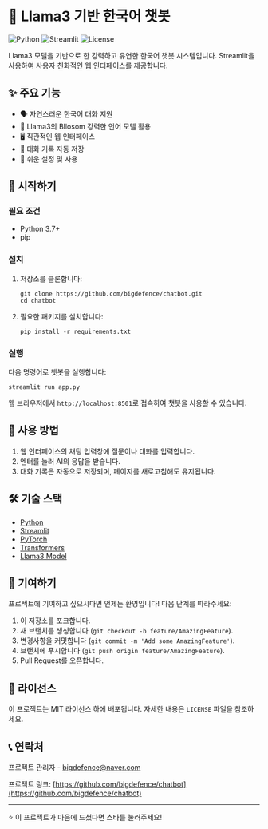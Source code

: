 # 🤖 Llama3 기반 한국어 챗봇

![Python](https://img.shields.io/badge/Python-3.7%2B-blue)
![Streamlit](https://img.shields.io/badge/Streamlit-1.0%2B-red)
![License](https://img.shields.io/badge/License-MIT-green)

Llama3 모델을 기반으로 한 강력하고 유연한 한국어 챗봇 시스템입니다. Streamlit을 사용하여 사용자 친화적인 웹 인터페이스를 제공합니다.

## ✨ 주요 기능

- 🗣️ 자연스러운 한국어 대화 지원
- 🧠 Llama3의 Bllosom 강력한 언어 모델 활용
- 🖥️ 직관적인 웹 인터페이스
- 💾 대화 기록 자동 저장
- 🔧 쉬운 설정 및 사용

## 🚀 시작하기

### 필요 조건

- Python 3.7+
- pip

### 설치

1. 저장소를 클론합니다:
   ```
   git clone https://github.com/bigdefence/chatbot.git
   cd chatbot
   ```

2. 필요한 패키지를 설치합니다:
   ```
   pip install -r requirements.txt
   ```

### 실행

다음 명령어로 챗봇을 실행합니다:
```
streamlit run app.py
```

웹 브라우저에서 `http://localhost:8501`로 접속하여 챗봇을 사용할 수 있습니다.

## 📖 사용 방법

1. 웹 인터페이스의 채팅 입력창에 질문이나 대화를 입력합니다.
2. 엔터를 눌러 AI의 응답을 받습니다.
3. 대화 기록은 자동으로 저장되며, 페이지를 새로고침해도 유지됩니다.

## 🛠️ 기술 스택

- [Python](https://www.python.org/)
- [Streamlit](https://streamlit.io/)
- [PyTorch](https://pytorch.org/)
- [Transformers](https://huggingface.co/transformers/)
- [Llama3 Model](https://github.com/MLP-KTLim/llama-3-Korean-Bllossom-8B)

## 🤝 기여하기

프로젝트에 기여하고 싶으시다면 언제든 환영입니다! 다음 단계를 따라주세요:

1. 이 저장소를 포크합니다.
2. 새 브랜치를 생성합니다 (`git checkout -b feature/AmazingFeature`).
3. 변경사항을 커밋합니다 (`git commit -m 'Add some AmazingFeature'`).
4. 브랜치에 푸시합니다 (`git push origin feature/AmazingFeature`).
5. Pull Request를 오픈합니다.

## 📄 라이선스

이 프로젝트는 MIT 라이선스 하에 배포됩니다. 자세한 내용은 `LICENSE` 파일을 참조하세요.

## 📞 연락처

프로젝트 관리자 - bigdefence@naver.com

프로젝트 링크: [https://github.com/bigdefence/chatbot](https://github.com/bigdefence/chatbot)

---

⭐️ 이 프로젝트가 마음에 드셨다면 스타를 눌러주세요!
